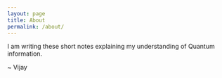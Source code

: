 ```yaml
---
layout: page
title: About
permalink: /about/
---
```


I am writing these short notes explaining my understanding of Quantum information.

~ Vijay


